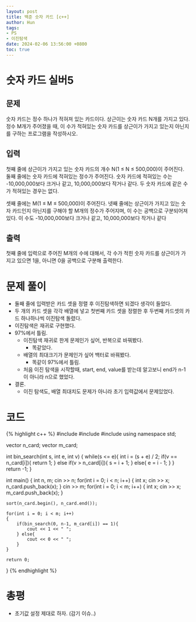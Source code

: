 ```yaml
---
layout: post
title: 백준 숫자 카드 [c++]
author: Hun
tags:
- PS
- 이진탐색
date: 2024-02-06 13:56:00 +0800
toc: true
---
```


# 숫자 카드 실버5

## 문제
숫자 카드는 정수 하나가 적혀져 있는 카드이다. 상근이는 숫자 카드 N개를 가지고 있다. 정수 M개가 주어졌을 때, 이 수가 적혀있는 숫자 카드를 상근이가 가지고 있는지 아닌지를 구하는 프로그램을 작성하시오.

## 입력
첫째 줄에 상근이가 가지고 있는 숫자 카드의 개수 N(1 ≤ N ≤ 500,000)이 주어진다. 둘째 줄에는 숫자 카드에 적혀있는 정수가 주어진다. 숫자 카드에 적혀있는 수는 -10,000,000보다 크거나 같고, 10,000,000보다 작거나 같다. 두 숫자 카드에 같은 수가 적혀있는 경우는 없다.

셋째 줄에는 M(1 ≤ M ≤ 500,000)이 주어진다. 넷째 줄에는 상근이가 가지고 있는 숫자 카드인지 아닌지를 구해야 할 M개의 정수가 주어지며, 이 수는 공백으로 구분되어져 있다. 이 수도 -10,000,000보다 크거나 같고, 10,000,000보다 작거나 같다

## 출력
첫째 줄에 입력으로 주어진 M개의 수에 대해서, 각 수가 적힌 숫자 카드를 상근이가 가지고 있으면 1을, 아니면 0을 공백으로 구분해 출력한다.

# 문제 풀이
- 둘째 줄에 입력받은 카드 셋을 정렬 후 이진탐색하면 되겠다 생각이 들었다.
- 두 개의 카드 셋을 각각 배열에 넣고 첫번째 카드 셋을 정렬한 후 두번째 카드셋의 카드 하나하나씩 이진탐색 돌렸다.
- 이진탐색은 재귀로 구현했다.
- 97%에서 틀림.
  - 이진탐색 재귀로 한게 문제인가 싶어, 반복으로 바꿔봤다.
    - 똑같았다.
  - 배열의 최대크기가 문제인가 싶어 백터로 바꿔봤다.
    - 똑같이 97%에서 틀림.
  - 처음 이진 탐색을 시작할때, start, end, value를 받는데 알고보니 end가 n-1이 아니라 n으로 했었다.
- 결론.
  - 이진 탐색도, 배열 최대치도 문제가 아니라 초기 입력값에서 문제있었다.

# 코드
{% highlight c++ %}
#include <iostream>
#include <vector>
#include <algorithm>
using namespace std;

vector<int> n_card;
vector<int> m_card;

int bin_search(int s, int e, int v)
{
    while(s <= e){
        int i = (s + e) / 2;
        if(v == n_card[i]){
            return 1;
        } else if(v > n_card[i]){
            s = i + 1;
        } else{
            e = i - 1;
        }
    }
    return -1;
}


int main()
{
    int n, m;
    cin >> n;
    for(int i = 0; i < n; i++)
    {
        int x;
        cin >> x;
        n_card.push_back(x);
    }
    cin >> m;
    for(int i = 0; i < m; i++)
    {
        int x;
        cin >> x;
        m_card.push_back(x);
    }

    sort(n_card.begin(), n_card.end());
    
    for(int i = 0; i < m; i++)
    {
        if(bin_search(0, n-1, m_card[i]) == 1){
            cout << 1 << " ";
        } else{
            cout << 0 << " ";
        }
    }

    return 0;
}
{% endhighlight %}

# 총평
- 초기값 설정 제대로 하자. (감기 이슈..)